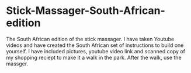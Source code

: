 Stick-Massager-South-African-edition
====================================

The South African edition of the stick massager.   I have taken Youtube videos and have created the South African set of instructions to build one yourself.   I have included pictures, youtube video link and scanned copy of my shopping reciept to make it a walk in the park.  After the walk, use the massger.
